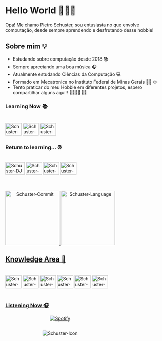 
# Hello World 🙋🏻‍♂️

Opa! Me chamo Pietro Schuster, sou entusiasta no que envolve computação, desde sempre aprendendo e desfrutando desse hobbie!

## Sobre mim 💡

- Estudando sobre computação desde 2018 📚
- Sempre apreciando uma boa música 🎧
- Atualmente estudando Ciências da Computação 💻
- Formado em Mecatronica no Instituto Federal de Minas Gerais 🍞🧀 ⚙
- Tento praticar do meu Hobbie em diferentes projetos, espero compartilhar alguns aqui!! 🤘🏻🤘🏻🤘🏻

### Learning Now 📚

<div style="display: inline-block; padding: 20px 0px;">
  

  <img alt="Schuster-Java" height="40" width="50" src="https://cdn.jsdelivr.net/gh/devicons/devicon@latest/icons/java/java-original-wordmark.svg" />
  <img alt="Schuster-PHP" height="40" width="50" src="https://cdn.jsdelivr.net/gh/devicons/devicon/icons/php/php-plain.svg" />
  <img alt="Schuster-PSQL" height="40" width="50" src="https://cdn.jsdelivr.net/gh/devicons/devicon@latest/icons/postgresql/postgresql-plain-wordmark.svg" />


### Return to learning... ⏰
<div style="display: inline-block; padding: 20px 0px;">

  <img align="center" alt="Schuster-DJ" height="40" width="60" src="https://cdn.jsdelivr.net/gh/devicons/devicon/icons/django/django-plain-wordmark.svg" />
  <img align="center" alt="Schuster-C++" height="40" width="50" src="https://cdn.jsdelivr.net/gh/devicons/devicon/icons/cplusplus/cplusplus-original.svg" />
  <img align="center" alt="Schuster-HTML" height="40" width="50"src="https://cdn.jsdelivr.net/gh/devicons/devicon/icons/html5/html5-original.svg" />
  <img align="center" alt="Schuster-CSS" height="40" width="50"src="https://cdn.jsdelivr.net/gh/devicons/devicon/icons/css3/css3-original.svg" />

</div>

##

<div align="center" style="display: inline-block">
  <a href="https://github.com/Schusteerr">
  <img height="169em" alt="Schuster-Commit" src="https://github-readme-stats.vercel.app/api?username=schusteerr&show_icons=true&bg_color=0D1117&border_color=695f56&title_color=d5bfa7&text_color=C3D1D9&icon_color=695f56&include_all_commits=true&count_private=true"/>
  <img height="169em" alt="Schuster-Language"src="https://github-readme-stats.vercel.app/api/top-langs/?username=schusteerr&layout=compact&langs_count=10&bg_color=0D1117&border_color=695f56&title_color=d5bfa7&text_color=C3D1D9"/>

  
  
</div>


## Knowledge Area 💾

<div style="display: inline-block; padding: 20px 0px;">
    <img align="center" alt="Schuster-INO" height="40" width="50" src="https://cdn.jsdelivr.net/gh/devicons/devicon/icons/arduino/arduino-original-wordmark.svg" />
    <img align="center" alt="Schuster-C" height="40" width="50" src="https://cdn.jsdelivr.net/gh/devicons/devicon@latest/icons/c/c-original.svg" />
    <img align="center" alt="Schuster-Python" height="40" width="50" src="https://cdn.jsdelivr.net/gh/devicons/devicon/icons/python/python-original.svg" />
    <img align="center" alt="Schuster-JS" height="40" width="50" src="https://cdn.jsdelivr.net/gh/devicons/devicon/icons/javascript/javascript-original.svg" />
    <img align="center" alt="Schuster-NodeJS" height="40" width="50" src="https://cdn.jsdelivr.net/gh/devicons/devicon@latest/icons/nodejs/nodejs-plain-wordmark.svg" />
    <img align="center" alt="Schuster-WordPress" height="40" width="50" src="https://cdn.jsdelivr.net/gh/devicons/devicon/icons/wordpress/wordpress-original.svg" />
</div>

### Listening Now 🎧

<div align="center">

  [![Spotify](https://nowplaying-spotify-ten.vercel.app/api/spotify/?background_color=0D1117&border_color=695f56)](https://open.spotify.com/user/31d34cvrcrzoynz2znvwg7r3nsku)
</div>

##

<div align="center">
    <img align="center" alt="Schuster-Icon"src="https://cdn.domestika.org/c_limit,dpr_1.0,f_auto,q_auto,w_820/v1449065969/content-items/001/469/066/CHAIN_A_MOTION_Pablo_dribbble_V02-original.gif?1449065969">   
</div>

##